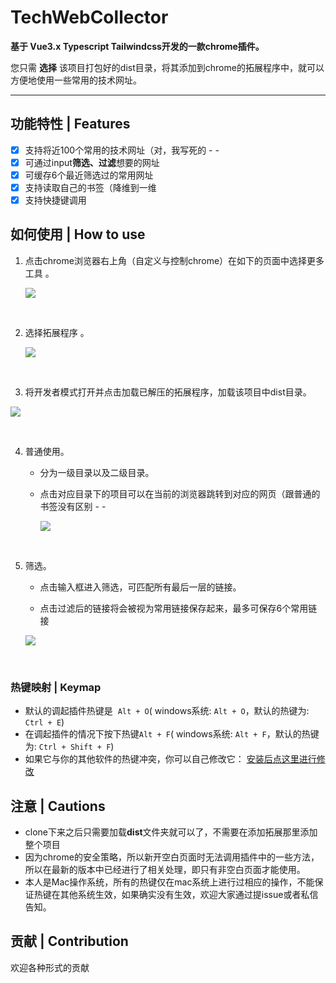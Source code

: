 # TechWebCollector

**基于 Vue3.x Typescript Tailwindcss开发的一款chrome插件。** 

您只需 **选择** 该项目打包好的dist目录，将其添加到chrome的拓展程序中，就可以方便地使用一些常用的技术网址。

---
## 功能特性 | Features 

- [x] 支持将近100个常用的技术网址（对，我写死的 - -
- [x] 可通过input**筛选、过滤**想要的网址
- [x] 可缓存6个最近筛选过的常用网址
- [x] 支持读取自己的书签（降维到一维
- [x] 支持快捷键调用

## 如何使用 | How to use 

1. 点击chrome浏览器右上角（自定义与控制chrome）在如下的页面中选择更多工具 。

   ![](https://cdn.jsdelivr.net/gh/noransu/images-myown@master/noransImage/image.57x6k8yaj400.png)

  <br>

2. 选择拓展程序 。

   ![](https://cdn.jsdelivr.net/gh/noransu/images-myown@master/noransImage/image.792zuqj3gog0.png)

  <br>

3. 将开发者模式打开并点击加载已解压的拓展程序，加载该项目中dist目录。

![](https://cdn.jsdelivr.net/gh/noransu/images-myown@master/noransImage/image.3xxpg98enw80.png)

  <br>

4. 普通使用。

   - 分为一级目录以及二级目录。

   - 点击对应目录下的项目可以在当前的浏览器跳转到对应的网页（跟普通的书签没有区别 - -

     ![](https://cdn.jsdelivr.net/gh/noransu/images-myown@master/noransImage/use.1e4gtm55o0rk.gif)

  <br>

5. 筛选。

   - 点击输入框进入筛选，可匹配所有最后一层的链接。

   - 点击过滤后的链接将会被视为常用链接保存起来，最多可保存6个常用链接
   
    ![](https://cdn.jsdelivr.net/gh/noransu/images-myown@master/noransImage/filter.71m39lqglak0.gif)

  <br>

### 热键映射 | Keymap

- 默认的调起插件热键是  `Alt + O`( windows系统: `Alt + O`，默认的热键为: `Ctrl + E`)
- 在调起插件的情况下按下热键`Alt + F`( windows系统: `Alt + F`，默认的热键为: `Ctrl + Shift + F`)
- 如果它与你的其他软件的热键冲突，你可以自己修改它： [安装后点这里进行修改](chrome://extensions/shortcuts)

## 注意 | Cautions

- clone下来之后只需要加载**dist**文件夹就可以了，不需要在添加拓展那里添加整个项目
- 因为chrome的安全策略，所以新开空白页面时无法调用插件中的一些方法，所以在最新的版本中已经进行了相关处理，即只有非空白页面才能使用。
- 本人是Mac操作系统，所有的热键仅在mac系统上进行过相应的操作，不能保证热键在其他系统生效，如果确实没有生效，欢迎大家通过提issue或者私信告知。

## 贡献 | Contribution

欢迎各种形式的贡献
